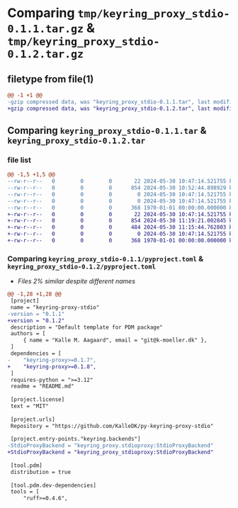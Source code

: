 # Comparing `tmp/keyring_proxy_stdio-0.1.1.tar.gz` & `tmp/keyring_proxy_stdio-0.1.2.tar.gz`

## filetype from file(1)

```diff
@@ -1 +1 @@
-gzip compressed data, was "keyring_proxy_stdio-0.1.1.tar", last modified: Thu May 30 10:52:44 2024, max compression
+gzip compressed data, was "keyring_proxy_stdio-0.1.2.tar", last modified: Thu May 30 11:19:21 2024, max compression
```

## Comparing `keyring_proxy_stdio-0.1.1.tar` & `keyring_proxy_stdio-0.1.2.tar`

### file list

```diff
@@ -1,5 +1,5 @@
--rw-r--r--   0        0        0       22 2024-05-30 10:47:14.521755 keyring_proxy_stdio-0.1.1/README.md
--rw-r--r--   0        0        0      854 2024-05-30 10:52:44.898929 keyring_proxy_stdio-0.1.1/pyproject.toml
--rw-r--r--   0        0        0        0 2024-05-30 10:47:14.521755 keyring_proxy_stdio-0.1.1/src/keyring_proxy_stdio/__init__.py
--rw-r--r--   0        0        0        0 2024-05-30 10:47:14.521755 keyring_proxy_stdio-0.1.1/tests/__init__.py
--rw-r--r--   0        0        0      368 1970-01-01 00:00:00.000000 keyring_proxy_stdio-0.1.1/PKG-INFO
+-rw-r--r--   0        0        0       22 2024-05-30 10:47:14.521755 keyring_proxy_stdio-0.1.2/README.md
+-rw-r--r--   0        0        0      854 2024-05-30 11:19:21.002845 keyring_proxy_stdio-0.1.2/pyproject.toml
+-rw-r--r--   0        0        0      484 2024-05-30 11:15:44.762803 keyring_proxy_stdio-0.1.2/src/keyring_proxy_stdio/__init__.py
+-rw-r--r--   0        0        0        0 2024-05-30 10:47:14.521755 keyring_proxy_stdio-0.1.2/tests/__init__.py
+-rw-r--r--   0        0        0      368 1970-01-01 00:00:00.000000 keyring_proxy_stdio-0.1.2/PKG-INFO
```

### Comparing `keyring_proxy_stdio-0.1.1/pyproject.toml` & `keyring_proxy_stdio-0.1.2/pyproject.toml`

 * *Files 2% similar despite different names*

```diff
@@ -1,28 +1,28 @@
 [project]
 name = "keyring-proxy-stdio"
-version = "0.1.1"
+version = "0.1.2"
 description = "Default template for PDM package"
 authors = [
     { name = "Kalle M. Aagaard", email = "git@k-moeller.dk" },
 ]
 dependencies = [
-    "keyring-proxy>=0.1.7",
+    "keyring-proxy>=0.1.8",
 ]
 requires-python = ">=3.12"
 readme = "README.md"
 
 [project.license]
 text = "MIT"
 
 [project.urls]
 Repository = "https://github.com/KalleDK/py-keyring-proxy-stdio"
 
 [project.entry-points."keyring.backends"]
-StdioProxyBackend = "keyring_proxy.stdioproxy:StdioProxyBackend"
+StdioProxyBackend = "keyring_proxy_stdioproxy:StdioProxyBackend"
 
 [tool.pdm]
 distribution = true
 
 [tool.pdm.dev-dependencies]
 tools = [
     "ruff>=0.4.6",
```

